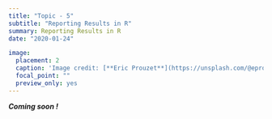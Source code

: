 ```yaml
---
title: "Topic - 5"
subtitle: "Reporting Results in R"
summary: Reporting Results in R
date: "2020-01-24"

image:
  placement: 2
  caption: 'Image credit: [**Eric Prouzet**](https://unsplash.com/@eprouzet) on Unsplash'
  focal_point: ""
  preview_only: yes
---
```


***Coming soon !***



